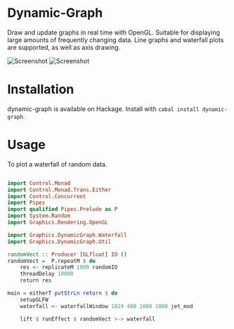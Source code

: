 # Dynamic-Graph

Draw and update graphs in real time with OpenGL. Suitable for displaying large amounts of frequently changing data. Line graphs and waterfall plots are supported, as well as axis drawing.

![Screenshot](../screenshots/screenshots/line.png?raw=true)
![Screenshot](../screenshots/screenshots/waterfall.png?raw=true)

# Installation

dynamic-graph is available on Hackage. Install with `cabal install dynamic-graph`.

# Usage

To plot a waterfall of random data.

```haskell

import Control.Monad
import Control.Monad.Trans.Either
import Control.Concurrent
import Pipes
import qualified Pipes.Prelude as P
import System.Random
import Graphics.Rendering.OpenGL

import Graphics.DynamicGraph.Waterfall
import Graphics.DynamicGraph.Util

randomVect :: Producer [GLfloat] IO ()
randomVect =  P.repeatM $ do
    res <- replicateM 1000 randomIO
    threadDelay 10000
    return res

main = eitherT putStrLn return $ do
    setupGLFW
    waterfall <- waterfallWindow 1024 480 1000 1000 jet_mod

    lift $ runEffect $ randomVect >-> waterfall

```
